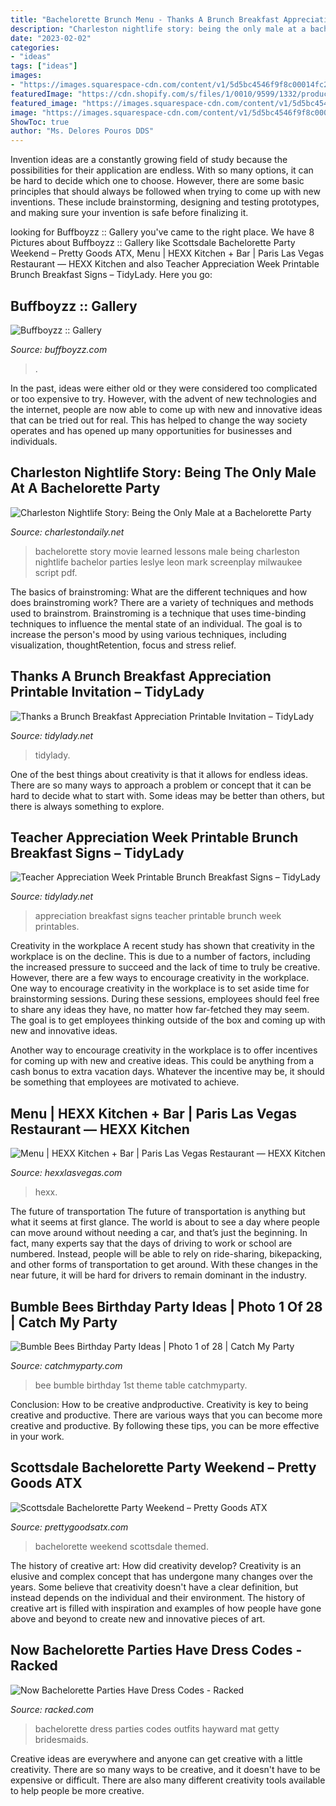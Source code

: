 ```yaml
---
title: "Bachelorette Brunch Menu - Thanks A Brunch Breakfast Appreciation Printable Invitation – Tidylady"
description: "Charleston nightlife story: being the only male at a bachelorette party"
date: "2023-02-02"
categories:
- "ideas"
tags: ["ideas"]
images:
- "https://images.squarespace-cdn.com/content/v1/5d5bc4546f9f8c00014fc2ed/1570664814617-PEI2QUQQ1J6POB1BRT32/ke17ZwdGBToddI8pDm48kKSHvVWv0pZ6Pi6-QUeVAdxZw-zPPgdn4jUwVcJE1ZvWQUxwkmyExglNqGp0IvTJZamWLI2zvYWH8K3-s_4yszcp2ryTI0HqTOaaUohrI8PI91GJvUdWV1nbScQZTDGhtl9gP8YdCzEmY9N9JZjd2IMKMshLAGzx4R3EDFOm1kBS/HEXX+Kitchen+%26+Bar+DAY%26NIGHT+Shoot%2C+Thursday+September+13th%2C+2018_BRUNCH_LoRes_-10.JPG"
featuredImage: "https://cdn.shopify.com/s/files/1/0010/9599/1332/products/601_98729ace-c14f-49c7-9e4a-89c36d1443f5_1200x1200.jpg?v=1580918077"
featured_image: "https://images.squarespace-cdn.com/content/v1/5d5bc4546f9f8c00014fc2ed/1570664814617-PEI2QUQQ1J6POB1BRT32/ke17ZwdGBToddI8pDm48kKSHvVWv0pZ6Pi6-QUeVAdxZw-zPPgdn4jUwVcJE1ZvWQUxwkmyExglNqGp0IvTJZamWLI2zvYWH8K3-s_4yszcp2ryTI0HqTOaaUohrI8PI91GJvUdWV1nbScQZTDGhtl9gP8YdCzEmY9N9JZjd2IMKMshLAGzx4R3EDFOm1kBS/HEXX+Kitchen+%26+Bar+DAY%26NIGHT+Shoot%2C+Thursday+September+13th%2C+2018_BRUNCH_LoRes_-10.JPG"
image: "https://images.squarespace-cdn.com/content/v1/5d5bc4546f9f8c00014fc2ed/1570664814617-PEI2QUQQ1J6POB1BRT32/ke17ZwdGBToddI8pDm48kKSHvVWv0pZ6Pi6-QUeVAdxZw-zPPgdn4jUwVcJE1ZvWQUxwkmyExglNqGp0IvTJZamWLI2zvYWH8K3-s_4yszcp2ryTI0HqTOaaUohrI8PI91GJvUdWV1nbScQZTDGhtl9gP8YdCzEmY9N9JZjd2IMKMshLAGzx4R3EDFOm1kBS/HEXX+Kitchen+%26+Bar+DAY%26NIGHT+Shoot%2C+Thursday+September+13th%2C+2018_BRUNCH_LoRes_-10.JPG"
ShowToc: true
author: "Ms. Delores Pouros DDS"
---
```



Invention ideas are a constantly growing field of study because the possibilities for their application are endless. With so many options, it can be hard to decide which one to choose. However, there are some basic principles that should always be followed when trying to come up with new inventions. These include brainstorming, designing and testing prototypes, and making sure your invention is safe before finalizing it.

	

		
looking for Buffboyzz :: Gallery you've came to the right place. We have 8 Pictures about Buffboyzz :: Gallery like Scottsdale Bachelorette Party Weekend – Pretty Goods ATX, Menu | HEXX Kitchen + Bar | Paris Las Vegas Restaurant — HEXX Kitchen and also Teacher Appreciation Week Printable Brunch Breakfast Signs – TidyLady. Here you go:
		
    
## Buffboyzz :: Gallery

<img loading=lazy src="https://buffboyzz.com/img/gallery/gallery-5.jpg" onerror="this.onerror=null;this.src='https://tse3.mm.bing.net/th?id=OIP.yu48aDsEDKoUaJGvd-XjNwHaHY&amp;pid=15.1';" alt="Buffboyzz :: Gallery">

_Source: buffboyzz.com_

>. 

	

In the past, ideas were either old or they were considered too complicated or too expensive to try. However, with the advent of new technologies and the internet, people are now able to come up with new and innovative ideas that can be tried out for real. This has helped to change the way society operates and has opened up many opportunities for businesses and individuals.

    
## Charleston Nightlife Story: Being The Only Male At A Bachelorette Party

<img loading=lazy src="http://charlestondaily.net/wp-content/uploads/2016/06/bask-300x275.jpg" onerror="this.onerror=null;this.src='https://tse2.mm.bing.net/th?id=OIP.2NilYNF1zfl2Hd6bxs7w-wHaGy&amp;pid=15.1';" alt="Charleston Nightlife Story: Being the Only Male at a Bachelorette Party">

_Source: charlestondaily.net_

>bachelorette story movie learned lessons male being charleston nightlife bachelor parties leslye leon mark screenplay milwaukee script pdf. 

	

The basics of brainstroming: What are the different techniques and how does brainstroming work?
There are a variety of techniques and methods used to brainstrom. Brainstroming is a technique that uses time-binding techniques to influence the mental state of an individual. The goal is to increase the person's mood by using various techniques, including visualization, thoughtRetention, focus and stress relief.

    
## Thanks A Brunch Breakfast Appreciation Printable Invitation – TidyLady

<img loading=lazy src="http://cdn.shopify.com/s/files/1/0010/9599/1332/products/601_77200b96-12c8-402f-bb5d-a3936b970d6a_1200x1200.jpg?v=1580928024" onerror="this.onerror=null;this.src='https://tse4.mm.bing.net/th?id=OIP.r9vhSwRAVHZ7Ua6JfAvwvgHaHa&amp;pid=15.1';" alt="Thanks a Brunch Breakfast Appreciation Printable Invitation – TidyLady">

_Source: tidylady.net_

>tidylady. 

	

One of the best things about creativity is that it allows for endless ideas. There are so many ways to approach a problem or concept that it can be hard to decide what to start with. Some ideas may be better than others, but there is always something to explore.

    
## Teacher Appreciation Week Printable Brunch Breakfast Signs – TidyLady

<img loading=lazy src="https://cdn.shopify.com/s/files/1/0010/9599/1332/products/601_98729ace-c14f-49c7-9e4a-89c36d1443f5_1200x1200.jpg?v=1580918077" onerror="this.onerror=null;this.src='https://tse1.mm.bing.net/th?id=OIP.iamwHjTTZ3PC4cSiEn1avwHaF7&amp;pid=15.1';" alt="Teacher Appreciation Week Printable Brunch Breakfast Signs – TidyLady">

_Source: tidylady.net_

>appreciation breakfast signs teacher printable brunch week printables. 

	

Creativity in the workplace
A recent study has shown that creativity in the workplace is on the decline. This is due to a number of factors, including the increased pressure to succeed and the lack of time to truly be creative. However, there are a few ways to encourage creativity in the workplace.
One way to encourage creativity in the workplace is to set aside time for brainstorming sessions. During these sessions, employees should feel free to share any ideas they have, no matter how far-fetched they may seem. The goal is to get employees thinking outside of the box and coming up with new and innovative ideas.

Another way to encourage creativity in the workplace is to offer incentives for coming up with new and creative ideas. This could be anything from a cash bonus to extra vacation days. Whatever the incentive may be, it should be something that employees are motivated to achieve.

    
## Menu | HEXX Kitchen + Bar | Paris Las Vegas Restaurant — HEXX Kitchen

<img loading=lazy src="https://images.squarespace-cdn.com/content/v1/5d5bc4546f9f8c00014fc2ed/1570664814617-PEI2QUQQ1J6POB1BRT32/ke17ZwdGBToddI8pDm48kKSHvVWv0pZ6Pi6-QUeVAdxZw-zPPgdn4jUwVcJE1ZvWQUxwkmyExglNqGp0IvTJZamWLI2zvYWH8K3-s_4yszcp2ryTI0HqTOaaUohrI8PI91GJvUdWV1nbScQZTDGhtl9gP8YdCzEmY9N9JZjd2IMKMshLAGzx4R3EDFOm1kBS/HEXX+Kitchen+%26+Bar+DAY%26NIGHT+Shoot%2C+Thursday+September+13th%2C+2018_BRUNCH_LoRes_-10.JPG" onerror="this.onerror=null;this.src='https://tse3.mm.bing.net/th?id=OIP.z5T9vmE9u1q6emE7mQO-UwHaE8&amp;pid=15.1';" alt="Menu | HEXX Kitchen + Bar | Paris Las Vegas Restaurant — HEXX Kitchen">

_Source: hexxlasvegas.com_

>hexx. 

	

The future of transportation
The future of transportation is anything but what it seems at first glance. The world is about to see a day where people can move around without needing a car, and that’s just the beginning. In fact, many experts say that the days of driving to work or school are numbered. Instead, people will be able to rely on ride-sharing, bikepacking, and other forms of transportation to get around. With these changes in the near future, it will be hard for drivers to remain dominant in the industry.

    
## Bumble Bees Birthday Party Ideas | Photo 1 Of 28 | Catch My Party

<img loading=lazy src="https://photos-cdn.catchmyparty.com/PL/photos/0244/8466/042.jpg" onerror="this.onerror=null;this.src='https://tse2.mm.bing.net/th?id=OIP.YWfqQmB-HmQo39Y3WTk64AHaJ4&amp;pid=15.1';" alt="Bumble Bees Birthday Party Ideas | Photo 1 of 28 | Catch My Party">

_Source: catchmyparty.com_

>bee bumble birthday 1st theme table catchmyparty. 

	

Conclusion: How to be creative andproductive.
Creativity is key to being creative and productive. There are various ways that you can become more creative and productive. By following these tips, you can be more effective in your work.

    
## Scottsdale Bachelorette Party Weekend – Pretty Goods ATX

<img loading=lazy src="https://cdn.shopify.com/s/files/1/1960/0671/files/Screen_Shot_2019-06-21_at_10.25.17_AM_1024x1024.png?v=1561130737" onerror="this.onerror=null;this.src='https://tse4.mm.bing.net/th?id=OIP.e5z-b4kcjs9tnW7vZWSRhwHaF1&amp;pid=15.1';" alt="Scottsdale Bachelorette Party Weekend – Pretty Goods ATX">

_Source: prettygoodsatx.com_

>bachelorette weekend scottsdale themed. 

	

The history of creative art: How did creativity develop?
Creativity is an elusive and complex concept that has undergone many changes over the years. Some believe that creativity doesn't have a clear definition, but instead depends on the individual and their environment. The history of creative art is filled with inspiration and examples of how people have gone above and beyond to create new and innovative pieces of art.

    
## Now Bachelorette Parties Have Dress Codes - Racked

<img loading=lazy src="https://cdn.vox-cdn.com/thumbor/zXyrCDmn4d-VS_q0yFpOW4HqHl0=/0x0:3000x2000/1200x0/filters:focal(0x0:3000x2000):no_upscale()/cdn.vox-cdn.com/uploads/chorus_asset/file/6582639/GettyImages-482687042.0.jpg" onerror="this.onerror=null;this.src='https://tse4.mm.bing.net/th?id=OIP.UDbftTp8IacTcjrP3cpscAHaE8&amp;pid=15.1';" alt="Now Bachelorette Parties Have Dress Codes - Racked">

_Source: racked.com_

>bachelorette dress parties codes outfits hayward mat getty bridesmaids. 

	

Creative ideas are everywhere and anyone can get creative with a little creativity. There are so many ways to be creative, and it doesn't have to be expensive or difficult. There are also many different creativity tools available to help people be more creative.


